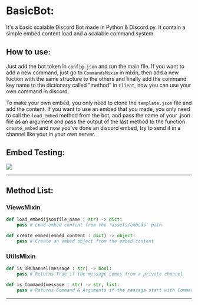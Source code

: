 # BasicBot:
It's a basic scalable Discord Bot made in Python & Discord.py. It contain a simple embed content load and a scalable command system.

## How to use:
Just add the bot token in `config.json` and run the main file. If you want to add a new command, just go to `CommandsMixin` in mixin, then add a new fuction with the same structure to the others and finally add the command key name to the dictionary called "method" in `Client`, now you can use your own command in discord.

To make your own embed, you only need to clone the `template.json` file and add the content. If you want to use an embed that you made, you only need to call the `load_embed` method from the bot, and pass the name of your .json file as an argument and pass the output of the last method to the function `create_embed` and now you've done an discord embed, try to send it in a channel like your in your own server.

## Embed Testing:
<img src = "https://media.discordapp.net/attachments/810336186010697748/832304526697955328/unknown.png">

---

## Method List:
### ViewsMixin
```python
def load_embed(jsonfile_name : str) -> dict:
    pass # Load embed content from the 'assets/embeds' path

def create_embed(embed_content : dict) -> object:
    pass # Create an embed object from the embed content
```

### UtilsMixin
```python
def is_DMChannel(message : str) -> bool:
    pass # Returns True if the message comes from a private channel

def is_Command(message : str) -> str, list:
    pass # Returns Command & Arguments if the message start with Command Prefix
```

---

